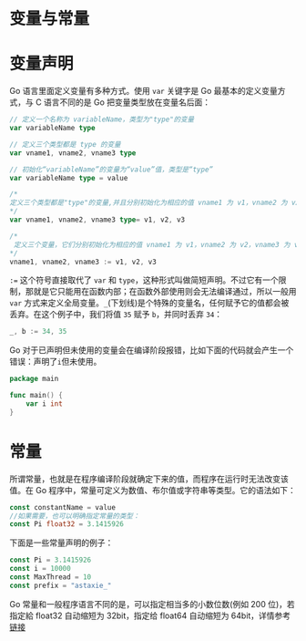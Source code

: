 # 变量与常量

# 变量声明

Go 语言里面定义变量有多种方式。使用 `var` 关键字是 Go 最基本的定义变量方式，与 C 语言不同的是 Go 把变量类型放在变量名后面：

```go
// 定义一个名称为 variableName，类型为"type"的变量
var variableName type

// 定义三个类型都是 type 的变量
var vname1, vname2, vname3 type

// 初始化“variableName”的变量为“value”值，类型是“type”
var variableName type = value

/*
定义三个类型都是"type"的变量,并且分别初始化为相应的值 vname1 为 v1，vname2 为 v2，vname3 为 v3
*/
var vname1, vname2, vname3 type= v1, v2, v3

/*
 定义三个变量，它们分别初始化为相应的值 vname1 为 v1，vname2 为 v2，vname3 为 v3 编译器会根据初始化的值自动推导出相应的类型
*/
vname1, vname2, vname3 := v1, v2, v3
```

`:=` 这个符号直接取代了 `var` 和 `type`，这种形式叫做简短声明。不过它有一个限制，那就是它只能用在函数内部；在函数外部使用则会无法编译通过，所以一般用 `var` 方式来定义全局变量。`_`(下划线)是个特殊的变量名，任何赋予它的值都会被丢弃。在这个例子中，我们将值 `35` 赋予 `b`，并同时丢弃 `34`：

```go
_, b := 34, 35
```

Go 对于已声明但未使用的变量会在编译阶段报错，比如下面的代码就会产生一个错误：声明了`i`但未使用。

```go
package main

func main() {
    var i int
}
```

# 常量

所谓常量，也就是在程序编译阶段就确定下来的值，而程序在运行时无法改变该值。在 Go 程序中，常量可定义为数值、布尔值或字符串等类型。它的语法如下：

```go
const constantName = value
//如果需要，也可以明确指定常量的类型：
const Pi float32 = 3.1415926
```

下面是一些常量声明的例子：

```go
const Pi = 3.1415926
const i = 10000
const MaxThread = 10
const prefix = "astaxie_"
```

Go 常量和一般程序语言不同的是，可以指定相当多的小数位数(例如 200 位)，若指定給 float32 自动缩短为 32bit，指定给 float64 自动缩短为 64bit，详情参考[链接](http://golang.org/ref/spec#Constants)
